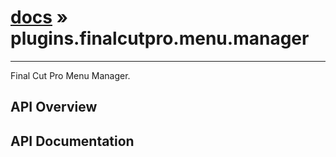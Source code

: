 # [docs](index.md) » plugins.finalcutpro.menu.manager
---

Final Cut Pro Menu Manager.

## API Overview

## API Documentation

